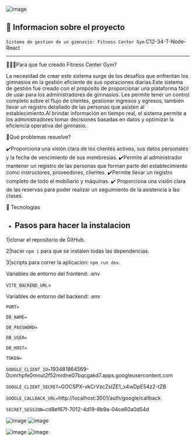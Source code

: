 

![image](https://github.com/No-Country/c12-34-t-node-react/assets/87939958/8f1cb103-2fcf-4487-b68e-4227d56f37ed)



## :book: Informacion sobre el proyecto 

`Sistema de gestion de un gimnasio: Fitness Center Gym`
C12-34-T-Node-React

_____________________________________________________________________
🏋🏻‍♀️Para que fue creado Fitness Center Gym?

La necesidad de crear este sistema surge de los desafíos que enfrentan los gimnasios en la gestión eficiente de sus operaciones diarias.Este sistema de gestión fue creado con el propósito de proporcionar una plataforma fácil de usar para los administradores de gimnasios. Les permite tener un control completo sobre el flujo de clientes, gestionar ingresos y egresos, también llevar un registro detallado de las personas que asisten al establecimiento.Al brindar información en tiempo real, el sistema permite a los administradores tomar decisiones basadas en datos y optimizar la eficiencia operativa del gimnasio.

📜Qué problemas resuelve?

✔️Proporciona una visión clara de los clientes activos, sus datos personales y la fecha de vencimiento de sus membresías.
✔️Permite al administrador mantener un registro de las personas que forman parte del establecimiento como instructores, proveedores, clientes.
✔️Permite llevar un registro completo de todo el mobiliario y máquinas.
✔️ ️Proporciona una visión clara de las reservas para poder realizar un seguimiento de la asistencia a las clases.

🔧 Tecnologias






 
- ## Pasos para hacer la instalacion
 
 1|clonar el repositorio de GitHub.
 
 2|hacer `npm i` para que se instalen todas las dependencias.
 
 3|scripts para correr la aplicacion: `npm run dev`.



Variables de entorno del frontend: .env

`VITE_BACKEND_URL`=


Variables de entorno del backend: .env

`PORT=`

`DB_NAME=`

`DB_PASSWORD=`

`DB_USER=`

`DB_HOST=`

`TOKEN=`

`GOOGLE_CLIENT_ID=`193481864569-0cmrhpfe0mnut2f52mrdne07bqcgakd7.apps.googleusercontent.com

`GOOGLE_CLIENT_SECRET=`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

`GOOGLE_CALLBACK_URL=`http://localhost:3001/auth/google/callback

`SECRET_SESSION=`cd8ef67f-7012-4d19-8b9a-04ce60a0d54d


![image](https://github.com/No-Country/c12-34-t-node-react/assets/84889284/531dacd8-5596-4e1c-b7c9-1dae95b117b2)
![image](https://github.com/No-Country/c12-34-t-node-react/assets/84889284/1f540e63-d63d-4c7f-b666-a6c7b3f45d72)




![image](https://github.com/No-Country/c12-34-t-node-react/assets/84889284/3926337f-d6ac-4056-a0ac-b844a70e5327)
![image](https://github.com/No-Country/c12-34-t-node-react/assets/84889284/abcb52d2-cf2a-4b89-9748-98288828a707)







